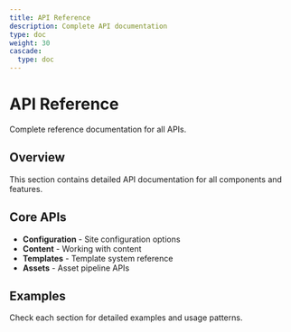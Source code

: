 ```yaml
---
title: API Reference
description: Complete API documentation
type: doc
weight: 30
cascade:
  type: doc
---
```


# API Reference

Complete reference documentation for all APIs.

## Overview

This section contains detailed API documentation for all components and features.

## Core APIs

- **Configuration** - Site configuration options
- **Content** - Working with content
- **Templates** - Template system reference
- **Assets** - Asset pipeline APIs

## Examples

Check each section for detailed examples and usage patterns.
